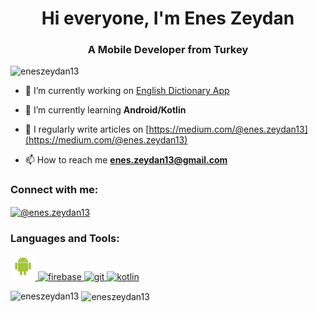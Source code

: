 <h1 align="center">Hi everyone, I'm Enes Zeydan</h1>
<h3 align="center">A Mobile Developer from Turkey</h3>

<p align="left"> <img src="https://komarev.com/ghpvc/?username=eneszeydan13&label=Profile%20views&color=0e75b6&style=flat" alt="eneszeydan13" /> </p>

- 🔭 I’m currently working on [English Dictionary App](https://github.com/eneszeydan13/EnglishDictionary)

- 🌱 I’m currently learning **Android/Kotlin**

- 📝 I regularly write articles on [https://medium.com/@enes.zeydan13](https://medium.com/@enes.zeydan13)

- 📫 How to reach me **enes.zeydan13@gmail.com**

<h3 align="left">Connect with me:</h3>
<p align="left">
<a href="https://medium.com/@enes.zeydan13" target="blank"><img align="center" src="https://raw.githubusercontent.com/rahuldkjain/github-profile-readme-generator/master/src/images/icons/Social/medium.svg" alt="@enes.zeydan13" height="30" width="40" /></a>
</p>

<h3 align="left">Languages and Tools:</h3>
<p align="left"> <a href="https://developer.android.com" target="_blank" rel="noreferrer"> <img src="https://raw.githubusercontent.com/devicons/devicon/master/icons/android/android-original-wordmark.svg" alt="android" width="40" height="40"/> </a> <a href="https://firebase.google.com/" target="_blank" rel="noreferrer"> <img src="https://www.vectorlogo.zone/logos/firebase/firebase-icon.svg" alt="firebase" width="40" height="40"/> </a> <a href="https://git-scm.com/" target="_blank" rel="noreferrer"> <img src="https://www.vectorlogo.zone/logos/git-scm/git-scm-icon.svg" alt="git" width="40" height="40"/> </a> <a href="https://kotlinlang.org" target="_blank" rel="noreferrer"> <img src="https://www.vectorlogo.zone/logos/kotlinlang/kotlinlang-icon.svg" alt="kotlin" width="40" height="40"/> </a> </p>

<p><img align="left" src="https://github-readme-stats.vercel.app/api/top-langs?username=eneszeydan13&show_icons=true&locale=en&layout=compact" alt="eneszeydan13" /></p>

<p>&nbsp;<img align="center" src="https://github-readme-stats.vercel.app/api?username=eneszeydan13&show_icons=true&locale=en" alt="eneszeydan13" /></p>
